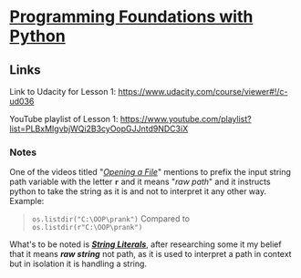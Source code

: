 # [Programming Foundations with Python](https://www.udacity.com/course/ud036)

## Links
Link to Udacity for Lesson 1: https://www.udacity.com/course/viewer#!/c-ud036

YouTube playlist of Lesson 1: https://www.youtube.com/playlist?list=PLBxMIgvbjWQi2B3cyOopGJJntd9NDC3iX

### Notes
One of the videos titled "*[Opening a File](https://www.youtube.com/watch?v=f8CjSt624pc&list=PLBxMIgvbjWQi2B3cyOopGJJntd9NDC3iX&index=21)*" mentions to prefix the input string path variable with the letter **`r`** and it means "*raw path*" and it instructs python to take the string as it is and not to interpret it any other way. Example:

> `os.listdir("C:\OOP\prank")`
Compared to 
> `os.listdir(r"C:\OOP\prank")`

 What's to be noted is [***String Literals***](https://docs.python.org/reference/lexical_analysis.html#literals), after researching some it my belief that it means ***raw string*** not path, as it is used to interpret a path in context but in isolation it is handling a string.
